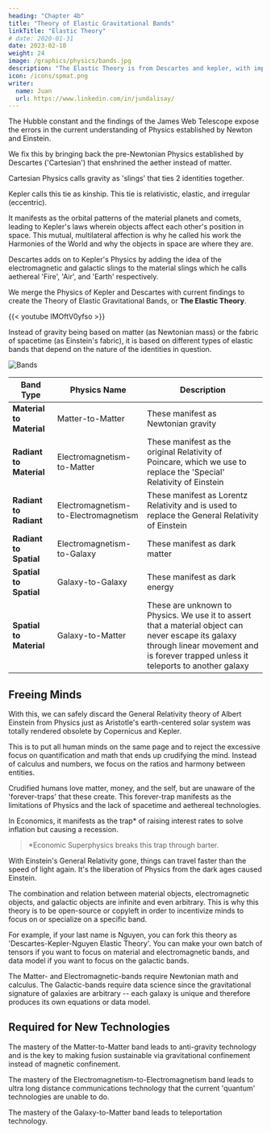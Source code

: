 ```yaml
---
heading: "Chapter 4b"
title: "Theory of Elastic Gravitational Bands"
linkTitle: "Elastic Theory"
# date: 2020-01-31
date: 2023-02-10
weight: 24
image: /graphics/physics/bands.jpg
description: "The Elastic Theory is from Descartes and kepler, with important maxim-contributions from Socrates, Taoism, Buddhism, and Hinduism."
icon: /icons/spmat.png
writer:
  name: Juan
  url: https://www.linkedin.com/in/jundalisay/
---
```



The Hubble constant and the findings of the James Web Telescope expose the errors in the current understanding of Physics established by Newton and Einstein.

We fix this by bringing back the pre-Newtonian Physics established by Descartes ('Cartesian') that enshrined the aether instead of matter.

Cartesian Physics calls gravity as 'slings' that ties 2 identities together.

Kepler calls this tie as kinship. This tie is relativistic, elastic, and irregular (eccentric).

It manifests as the orbital patterns of the material planets and comets, leading to Kepler's laws wherein objects affect each other's position in space. This mutual, multilateral affection is why he called his work the Harmonies of the World and why the objects in space are where they are.

Descartes adds on to Kepler's Physics by adding the idea of the electromagnetic and galactic slings to the material slings which he calls aethereal 'Fire', 'Air', and 'Earth' respectively.

We merge the Physics of Kepler and Descartes with current findings to create the Theory of Elastic Gravitational Bands, or **The Elastic Theory**.


{{< youtube IMOftV0yfso >}}


Instead of gravity being based on matter (as Newtonian mass) or the fabric of spacetime (as Einstein's fabric), it is based on different types of elastic bands that depend on the nature of the identities in question.

![Bands](/graphics/physics/bands.jpg)


Band Type | Physics Name | Description 
--- | --- | ---
**Material to Material** | Matter-to-Matter | These manifest as Newtonian gravity
**Radiant to Material** | Electromagnetism-to-Matter | These manifest as the original Relativity of Poincare, which we use to replace the 'Special' Relativity of Einstein
**Radiant to Radiant** | Electromagnetism-to-Electromagnetism | These manifest as Lorentz Relativity and is used to replace the General Relativity of Einstein
**Radiant to Spatial** | Electromagnetism-to-Galaxy | These  manifest as dark matter
**Spatial to Spatial** | Galaxy-to-Galaxy | These manifest as dark energy
**Spatial to Material** | Galaxy-to-Matter | These are unknown to Physics. We use it to assert that a material object can never escape its galaxy through linear movement and is forever trapped unless it teleports to another galaxy


## Freeing Minds

With this, we can safely discard the General Relativity theory of Albert Einstein from Physics just as Aristotle's earth-centered solar system was totally rendered obsolete by Copernicus and Kepler.  

This is to put all human minds on the same page and to reject the excessive focus on quantification and math that ends up crudifying the mind. Instead of calculus and numbers, we focus on the ratios and harmony between entities.

Crudified humans love matter, money, and the self, but are unaware of the 'forever-traps' that these create. This forever-trap manifests as the limitations of Physics and the lack of spacetime and aethereal technologies. 

In Economics, it manifests as the trap* of raising interest rates to solve inflation but causing a recession. 

> *Economic Superphysics breaks this trap through barter.


With Einstein's General Relativity gone, things can travel faster than the speed of light again. It's the liberation of Physics from the dark ages caused Einstein.

The combination and relation between material objects, electromagnetic objects, and galactic objects are infinite and even arbitrary. This is why this theory is to be open-source or copyleft in order to incentivize minds to focus on or specialize on a specific band.

For example, if your last name is Nguyen, you can fork this theory as 'Descartes-Kepler-Nguyen Elastic Theory'. You can make your own batch of tensors if you want to focus on material and electromagnetic bands, and data model if you want to focus on the galactic bands.

The Matter- and Electromagnetic-bands require Newtonian math and calculus. The Galactic-bands require data science since the gravitational signature of galaxies are arbitrary -- each galaxy is unique and therefore produces its own equations or data model.


## Required for New Technologies

The mastery of the Matter-to-Matter band leads to anti-gravity technology and is the key to making fusion sustainable via gravitational confinement instead of magnetic confinement.

The mastery of the Electromagnetism-to-Electromagnetism band leads to ultra long distance communications technology that the current 'quantum' technologies are unable to do. 

The mastery of the Galaxy-to-Matter band leads to teleportation technology.
